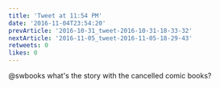 ```yaml
---
title: 'Tweet at 11:54 PM'
date: '2016-11-04T23:54:20'
prevArticle: '2016-10-31_tweet-2016-10-31-18-33-32'
nextArticle: '2016-11-05_tweet-2016-11-05-18-29-43'
retweets: 0
likes: 0
---
```

@swbooks what's the story with the cancelled comic books?